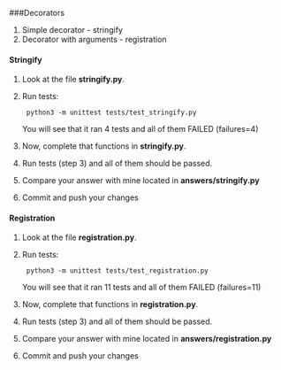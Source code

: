 ###Decorators

1. Simple decorator - stringify
2. Decorator with arguments - registration

#### Stringify

1. Look at the file **stringify.py**. 

2. Run tests:
   
        python3 -m unittest tests/test_stringify.py
        
    You will see that it ran 4 tests and all of them FAILED (failures=4)

3. Now, complete that functions in **stringify.py**.

4. Run tests (step 3) and all of them should be passed.

5. Compare your answer with mine located in **answers/stringify.py**

6. Commit and push your changes


#### Registration

1. Look at the file **registration.py**. 

2. Run tests:
   
        python3 -m unittest tests/test_registration.py
        
    You will see that it ran 11 tests and all of them FAILED (failures=11)

3. Now, complete that functions in **registration.py**.

4. Run tests (step 3) and all of them should be passed.

5. Compare your answer with mine located in **answers/registration.py**

6. Commit and push your changes